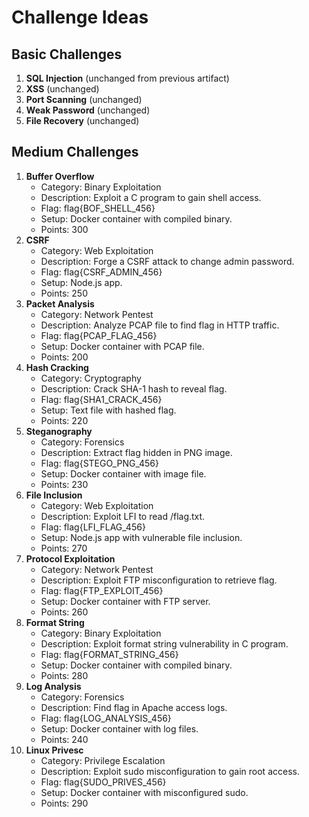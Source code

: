# Challenge Ideas

## Basic Challenges
1. **SQL Injection** (unchanged from previous artifact)
2. **XSS** (unchanged)
3. **Port Scanning** (unchanged)
4. **Weak Password** (unchanged)
5. **File Recovery** (unchanged)

## Medium Challenges
1. **Buffer Overflow**
   - Category: Binary Exploitation
   - Description: Exploit a C program to gain shell access.
   - Flag: flag{BOF_SHELL_456}
   - Setup: Docker container with compiled binary.
   - Points: 300
2. **CSRF**
   - Category: Web Exploitation
   - Description: Forge a CSRF attack to change admin password.
   - Flag: flag{CSRF_ADMIN_456}
   - Setup: Node.js app.
   - Points: 250
3. **Packet Analysis**
   - Category: Network Pentest
   - Description: Analyze PCAP file to find flag in HTTP traffic.
   - Flag: flag{PCAP_FLAG_456}
   - Setup: Docker container with PCAP file.
   - Points: 200
4. **Hash Cracking**
   - Category: Cryptography
   - Description: Crack SHA-1 hash to reveal flag.
   - Flag: flag{SHA1_CRACK_456}
   - Setup: Text file with hashed flag.
   - Points: 220
5. **Steganography**
   - Category: Forensics
   - Description: Extract flag hidden in PNG image.
   - Flag: flag{STEGO_PNG_456}
   - Setup: Docker container with image file.
   - Points: 230
6. **File Inclusion**
   - Category: Web Exploitation
   - Description: Exploit LFI to read /flag.txt.
   - Flag: flag{LFI_FLAG_456}
   - Setup: Node.js app with vulnerable file inclusion.
   - Points: 270
7. **Protocol Exploitation**
   - Category: Network Pentest
   - Description: Exploit FTP misconfiguration to retrieve flag.
   - Flag: flag{FTP_EXPLOIT_456}
   - Setup: Docker container with FTP server.
   - Points: 260
8. **Format String**
   - Category: Binary Exploitation
   - Description: Exploit format string vulnerability in C program.
   - Flag: flag{FORMAT_STRING_456}
   - Setup: Docker container with compiled binary.
   - Points: 280
9. **Log Analysis**
   - Category: Forensics
   - Description: Find flag in Apache access logs.
   - Flag: flag{LOG_ANALYSIS_456}
   - Setup: Docker container with log files.
   - Points: 240
10. **Linux Privesc**
    - Category: Privilege Escalation
    - Description: Exploit sudo misconfiguration to gain root access.
    - Flag: flag{SUDO_PRIVES_456}
    - Setup: Docker container with misconfigured sudo.
    - Points: 290
   